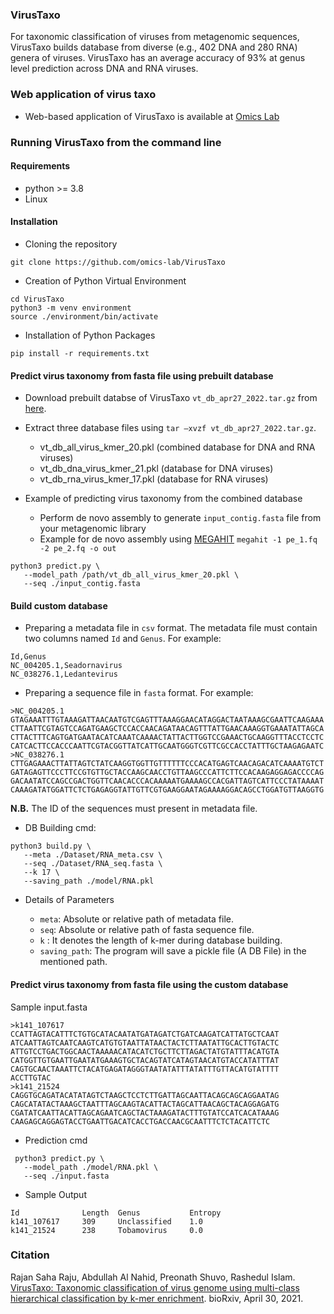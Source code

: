 ### VirusTaxo

For taxonomic classification of viruses from metagenomic sequences, VirusTaxo builds database from diverse (e.g., 402 DNA and 280 RNA) genera of viruses. VirusTaxo has an average accuracy of 93% at genus level prediction across DNA and RNA viruses.

### Web application of virus taxo

- Web-based application of VirusTaxo is available at [Omics Lab](https://omics-lab.com/virustaxo) 


### Running VirusTaxo from the command line
#### Requirements 
- python >= 3.8
- Linux

#### Installation
 - Cloning the repository
```
git clone https://github.com/omics-lab/VirusTaxo
```
 - Creation of Python Virtual Environment
```
cd VirusTaxo
python3 -m venv environment
source ./environment/bin/activate
```
 - Installation of Python Packages
```
pip install -r requirements.txt
```

#### Predict virus taxonomy from fasta file using prebuilt database

- Download prebuilt databse of VirusTaxo `vt_db_apr27_2022.tar.gz` from [here](https://drive.google.com/file/d/1j9rcFi6AMjA7tSqSizAQO7GpZw-brauZ/view?usp=sharing).
- Extract three database files using `tar –xvzf vt_db_apr27_2022.tar.gz`. 
   - vt_db_all_virus_kmer_20.pkl  (combined database for DNA and RNA viruses)  
   - vt_db_dna_virus_kmer_21.pkl  (database for DNA viruses)
   - vt_db_rna_virus_kmer_17.pkl  (database for RNA viruses)

- Example of predicting virus taxonomy from the combined database 
   - Perform de novo assembly to generate `input_contig.fasta` file from your metagenomic library
   - Example for de novo assembly using [MEGAHIT](https://academic.oup.com/bioinformatics/article/31/10/1674/177884) `megahit -1 pe_1.fq -2 pe_2.fq -o out`

```
python3 predict.py \
   --model_path /path/vt_db_all_virus_kmer_20.pkl \
   --seq ./input_contig.fasta
```

#### Build custom database

- Preparing a metadata file in `csv` format. The metadata file must contain two columns named `Id`  and `Genus`. For example:
```
Id,Genus
NC_004205.1,Seadornavirus
NC_038276.1,Ledantevirus
```

- Preparing a sequence file in `fasta` format. For example:

```
>NC_004205.1
GTAGAAATTTGTAAAGATTAACAATGTCGAGTTTAAAGGAACATAGGACTAATAAAGCGAATTCAAGAAA
CTTAATTCGTAGTCCAGATGAAGCTCCACCAACAGATAACAGTTTATTGAACAAAGGTGAAATATTAGCA
CTTACTTTCAGTGATGAATACATCAAATCAAAACTATTACTTGGTCCGAAACTGCAAGGTTTACCTCCTC
CATCACTTCCACCCAATTCGTACGGTTATCATTGCAATGGGTCGTTCGCCACCTATTTGCTAAGAGAATC
>NC_038276.1
CTTGAGAAACTTATTAGTCTATCAAGGTGGTTGTTTTTTCCCACATGAGTCAACAGACATCAAAATGTCT
GATAGAGTTCCCTTCCGTGTTGCTACCAAGCAACCTGTTAAGCCCATTCTTCCACAAGAGGAGACCCCAG
GACAATATCCAGCCGACTGGTTCAACACCCACAAAAATGAAAAGCCACGATTAGTCATTCCCTATAAAAT
CAAAGATATGGATTCTCTGAGAGGTATTGTTCGTGAAGGAATAGAAAAGGACAGCCTGGATGTTAAGGTG
```

 **N.B.** The ID of the sequences must present in metadata file.


 - DB Building cmd:
```
python3 build.py \
   --meta ./Dataset/RNA_meta.csv \
   --seq ./Dataset/RNA_seq.fasta \
   --k 17 \
   --saving_path ./model/RNA.pkl
```

 - Details of Parameters 
  
   - `meta`: Absolute or relative path of metadata file.
   - `seq`: Absolute or relative path of fasta sequence file.
   - `k` : It denotes the length of k-mer during database building.
   - `saving_path`: The program will save a pickle file (A DB File) in the mentioned path.

   
#### Predict virus taxonomy from fasta file using the custom database

Sample input.fasta

```
>k141_107617
CCATTAGTACATTTCTGTGCATACAATATGATAGATCTGATCAAGATCATTATGCTCAAT
ATCAATTAGTCAATCAAGTCATGTGTAATTATAACTACTCTTAATATTGCACTTGTACTC
ATTGTCCTGACTGGCAACTAAAAACATACATCTGCTTCTTAGACTATGTATTTACATGTA
CATGGTTGTGAATTGAATATGAAAGTGCTACAGTATCATAGTAACATGTACCATATTTAT
CAGTGCAACTAAATTCTACATGAGATAGGGTAATATATTTATATTTGTTACATGTATTTT
ACCTTGTAC
>k141_21524
CAGGTGCAGATACATATAGTCTAAGCTCCTCTTGATTAGCAATTACAGCAGCAGGAATAG
CAGCATATACTAAAGCTAATTTAGCAAGTACATTACTAGCATTAACAGCTACAGGAGATG
CGATATCAATTACATTAGCAGAATCAGCTACTAAAGATACTTTGTATCCATCACATAAAG
CAAGAGCAGGAGTACCTGAATTGACATCACCTGACCAACGCAATTTCTCTACATTCTC
```

- Prediction cmd
```
 python3 predict.py \
   --model_path ./model/RNA.pkl \
   --seq ./input.fasta
```

- Sample Output

```
Id              Length  Genus           Entropy
k141_107617     309     Unclassified    1.0
k141_21524      238     Tobamovirus     0.0
```

   
### Citation

Rajan Saha Raju, Abdullah Al Nahid, Preonath Shuvo,  Rashedul Islam. [VirusTaxo: Taxonomic classification of virus genome using multi-class hierarchical classification by k-mer enrichment](https://www.biorxiv.org/content/10.1101/2021.04.29.442004v1.full). bioRxiv, April 30, 2021.
